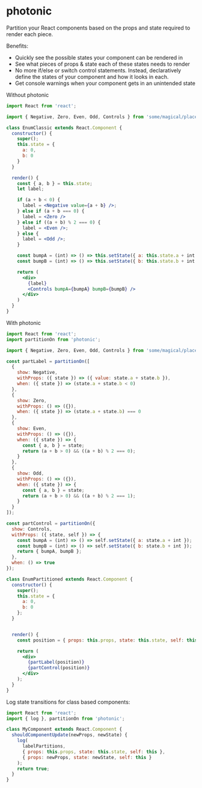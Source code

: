 # photonic

Partition your React components based on the props and state required to render each piece.

Benefits:
* Quickly see the possible states your component can be rendered in
* See what pieces of props & state each of these states needs to render
* No more if/else or switch control statements.  Instead, declaratively define the states of your component and how it looks in each.
* Get console warnings when your component gets in an unintended state

Without photonic
```jsx
import React from 'react';

import { Negative, Zero, Even, Odd, Controls } from 'some/magical/place';

class EnumClassic extends React.Component {
  constructor() {
    super();
    this.state = {
      a: 0,
      b: 0
    }
  }

  render() {
    const { a, b } = this.state;
    let label;

    if (a + b < 0) {
      label = <Negative value={a + b} />;
    } else if (a + b === 0) {
      label = <Zero />
    } else if ((a + b) % 2 === 0) {
      label = <Even />;
    } else {
      label = <Odd />;
    }

    const bumpA = (int) => () => this.setState({ a: this.state.a + int });
    const bumpB = (int) => () => this.setState({ b: this.state.b + int });

    return (
      <div>
        {label}
        <Controls bumpA={bumpA} bumpB={bumpB} />
      </div>
    )
  }
}

```

With photonic
```jsx
import React from 'react';
import partitionOn from 'photonic';

import { Negative, Zero, Even, Odd, Controls } from 'some/magical/place';

const partLabel = partitionOn([
  {
    show: Negative,
    withProps: ({ state }) => ({ value: state.a + state.b }),
    when: ({ state }) => (state.a + state.b < 0)
  },
  {
    show: Zero,
    withProps: () => ({}),
    when: ({ state }) => (state.a + state.b) === 0
  },
  {
    show: Even,
    withProps: () => ({}),
    when: ({ state }) => {
      const { a, b } = state;
      return (a + b > 0) && ((a + b) % 2 === 0);
    }
  },
  {
    show: Odd,
    withProps: () => ({}),
    when: ({ state }) => {
      const { a, b } = state;
      return (a + b > 0) && ((a + b) % 2 === 1);
    }
  }
]);

const partControl = partitionOn({
  show: Controls,
  withProps: ({ state, self }) => {
    const bumpA = (int) => () => self.setState({ a: state.a + int });
    const bumpB = (int) => () => self.setState({ b: state.b + int });
    return { bumpA, bumpB };
  },
  when: () => true
});

class EnumPartitioned extends React.Component {
  constructor() {
    super();
    this.state = {
      a: 0,
      b: 0
    };
  }


  render() {
    const position = { props: this.props, state: this.state, self: this };

    return (
      <div>
        {partLabel(position)}
        {partControl(position)}
      </div>
    );
  }
}
```

Log state transitions for class based components:
```jsx
import React from 'react';
import { log }, partitionOn from 'photonic';

class MyComponent extends React.Component {
  shouldComponentUpdate(newProps, newState) {
    log(
      labelPartitions,
      { props: this.props, state: this.state, self: this },
      { props: newProps, state: newState, self: this }
    );
    return true;
  }
}
```
